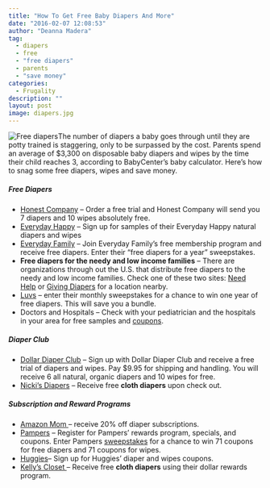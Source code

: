 ```yaml
---
title: "How To Get Free Baby Diapers And More"
date: "2016-02-07 12:08:53"
author: "Deanna Madera"
tag:
  - diapers
  - free
  - "free diapers"
  - parents
  - "save money"
categories:
  - Frugality
description: ""
layout: post
image: diapers.jpg
---
```


![Free diapers](http://mt2.wpengine.com/wp-content/uploads/2015/12/diapers.jpg)The number of diapers a baby goes through until they are potty trained is staggering, only to be surpassed by the cost. Parents spend an average of $3,300 on disposable baby diapers and wipes by the time their child reaches 3, according to BabyCenter’s baby calculator. Here’s how to snag some free diapers, wipes and save money.

##### Free Diapers

- [Honest Company](<https://www.honest.com/account/select-bundle?sid=10176&cid=google&mid=search&aid=Brand-Products%20(Exact):Baby-Diapers%20(t):honest%20diapers:e&pid=gsl&adgid=kwd-33523083544&gclid=CjwKEAiA7f-yBRDAgdv4jZ-78TwSJAA_WdMat0c4n04wK7mepUMkBh5OdO-5AxfHdtHluhJJvoFzlxoCowfw_wcB>) – Order a free trial and Honest Company will send you 7 diapers and 10 wipes absolutely free.
- [Everyday Happy](https://www.everydayhappy.com/signup/?sf=free-trial-offer&m=baby-products&cam=USA-Google-Search-Branding-EDH&ref=5022767&creative=80590329997&kw=everyday%20happy&placement=&adgroup=%7Badgroup%7D&utm_source=adwords&utm_medium=search&utm_campaign=USA-Google-Search-Branding-EDH&sub_id=EDH-Keywords&gclid=CjwKEAiA7f-yBRDAgdv4jZ-78TwSJAA_WdMahgbC-nGa3y14Yc4rSMGtiY3my2tWIZn-eyGyM9npixoCG-bw_wcB&utm_expid=86940789-44.9aBsu12hS_iPb1PSud_wIg.0&utm_referrer=https%3A%2F%2Fwww.google.com%2F) – Sign up for samples of their Everyday Happy natural diapers and wipes
- [Everyday Family](http://reg.everydayfamily.com/t/408/?path=ef275r&tc=110516&subid=Free-Diaper-EXACT&subid2=free%20diapers) – Join Everyday Family’s free membership program and receive free diapers. Enter their “free diapers for a year” sweepstakes.
- **Free diapers for the needy and low income families** – There are organizations through out the U.S. that distribute free diapers to the needy and low income families. Check one of these two sites: [Need Help](http://www.needhelppayingbills.com/html/free_diapers.html) or [Giving Diapers](http://www.givingdiapersgivinghope.org/) for a location nearby.
- [Luvs](http://www.luvsdiapers.com/en-us/offers-promotions/diapers-sweepstakes) – enter their monthly sweepstakes for a chance to win one year of free diapers. This will save you a bundle.
- Doctors and Hospitals – Check with your pediatrician and the hospitals in your area for free samples and [coupons](/9-ways-to-cut-prescription-drug-costs).

##### Diaper Club

- [Dollar Diaper Club](https://dollardiaperclub.com/free-trial-diapers-and-products?system_controller=checkout&system_action=freeTrialsDiapersProducts) – Sign up with Dollar Diaper Club and receive a free trial of diapers and wipes. Pay $9.95 for shipping and handling. You will receive 6 all natural, organic diapers and 10 wipes for free.
- [Nicki’s Diapers](http://www.nickisdiapers.com/customer-rewards.html) – Receive free **cloth diapers** upon check out.

##### Subscription and Reward Programs

- [Amazon Mom ](https://www.amazon.com/gp/mom/signup/?ie=UTF8&camp=1789&creative=390957&linkCode=ur2&tag=kracoulad-20&linkId=OXZCU6IMLVGKL5FT)– receive 20% off diaper subscriptions.
- [Pampers](http://www.pampers.com/en-us/diapers-wipes?&utm_source=google&utm_medium=cpc&utm_campaign=Pampers_Search_Category%20Interest.Exact&utm_term=free%20diapers&utm_content=sVIMKsYWz%7Cdc_free%20diapers_e_51451033675&gclid=CjwKEAiA7f-yBRDAgdv4jZ-78TwSJAA_WdMa8Fbl03HTd5Zy1pAumK4mgF2L7QGPgdVqxfa5cIUAgRoCSOfw_wcB) – Register for Pampers’ rewards program, specials, and coupons. Enter Pampers [sweepstakes](http://www.pampers.com/en-us/rewards/diapers--wipes-sweepstakes) for a chance to win 71 coupons for free diapers and 71 coupons for wipes.
- [Huggies](https://www.huggies.com/en-US/Register)– Sign up for Huggies’ diaper and wipes coupons.
- [Kelly’s Closet ](http://www.kellyscloset.com/FREE-Diapers_ep_59-1.html)– Receive free **cloth diapers** using their dollar rewards program.
